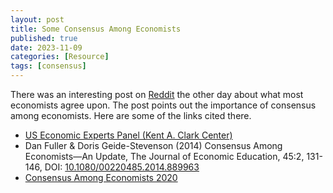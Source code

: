 ```yaml
---
layout: post
title: Some Consensus Among Economists
published: true
date: 2023-11-09
categories: [Resource]
tags: [consensus]
---
```


There was an interesting post on [Reddit](https://www.reddit.com/r/AskEconomics/comments/17pwuu8/how_can_i_be_expected_to_vote_without_a_phd_in/) the other day about what most economists agree upon. The post points out the importance of consensus among economists. Here are some of the links cited there.

- [US Economic Experts Panel (Kent A. Clark Center) ](https://www.kentclarkcenter.org/us-economic-experts-panel/)
- Dan Fuller & Doris Geide-Stevenson (2014) Consensus Among Economists—An Update, The Journal of Economic Education, 45:2, 131-146, DOI: [10.1080/00220485.2014.889963](10.1080/00220485.2014.889963)
- [Consensus Among Economists 2020](https://www.researchgate.net/profile/Alvaro-La-Parra-Perez/publication/357526861_Consensus_among_economists_2020_A_sharpening_of_the_picture/links/62a23ce3416ec50bdb1995ea/Consensus-among-economists-2020-A-sharpening-of-the-picture.pdf)